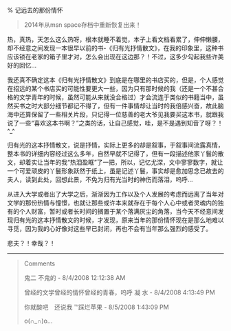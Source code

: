 % 记远去的那份情怀

> 2014年从msn space存档中重新恢复出来！

热，真热，天怎么这么热呀，根本就睡不着觉，本子上看文档看累了，伸伸懒腰，却不经意之间发现一本很早以前的书-《归有光抒情散文》，在我的印象里，这种书应该锁在老家的箱子里才对，怎么会出现在这边那？！不过，这多少勾起我些许美好的回忆...

我还真不确定这本《归有光抒情散文》到底是在哪里的书店买的，但是，个人感觉在招远的某个书店买的可能性要更大一些，因为只有那时候的我（还是一个不甚合格的文学青年的时候，虽然可能从来就没合格过）才会流连于类似的书籍当中，虽然买书之时大部分细节都记不得了，但有一件事情却让当时的我倍感兴奋，故此脑海中还算保留了一些相关片段，只记得一位慈善的老大爷见我要买这本书，就跟我说了一些“喜欢这本书啊？”之类的话，让自己感觉，哇，是不是遇到知音了呀？！ ^_^

归有光的这本抒情散文，说是抒情，实际上更多的却是叙事，于叙事间流露真情，整本书的详细内容经过这么多年，自然早就不记得了，但有一段描述他家丫鬟的散文，却着实让当年的我“热泪盈眶”了一把，所以，记忆尤深，文中寥寥数字，就让一个可爱顽皮的丫鬟形象跃然于纸上，虽是记述丫鬟，事实却是愈加思念已故去的夫人，读到此处，回想此景，不免为归有光当时的神伤而落泪，呜呼...

从进入大学或者出了大学之后，渐渐因为工作以及个人发展的考虑而远离了当年对文学的那份热情与憧憬，也就让那些或许本来就存在于每个人心中或者灵魂内的独有的个人财富，暂时或者长时间的搁置于某个落满灰尘的角落，当今天不经意间发现归有光的这本抒情散文的时候，才发现，原来当年的那份情怀现在是那么地难以寻觅，因为我的心好像对这些早已封闭，再也不会有当年那么强烈的感受了。

悲夫？！幸哉？！


----------------------------------------------

<blockquote>
Comments

鬼二 不鬼的 - 8/4/2008 12:12:38 AM

曾经的文学曾经的情怀曾经的青春，呜呼
凝 水 - 8/4/2008 4:13:49 PM

你就酸吧　还说我
℡踩烂苹果 - 8/5/2008 1:43:09 PM

o(∩_∩)o...
</blockquote>